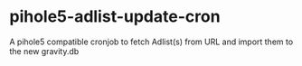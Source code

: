 # pihole5-adlist-update-cron
A pihole5 compatible cronjob to fetch Adlist(s) from URL and import them to the new gravity.db
